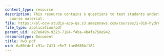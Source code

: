 ```yaml
---
content_type: resource
description: This resource contains 6 questions to test students understanding of
  course material.
file: https://ol-ocw-studio-app-qa.s3.amazonaws.com/courses/2-016-hydrodynamics-13-012-fall-2005/0a60fde1c91a7411e5e7fae8600bf182_hw3.pdf
file_type: application/pdf
parent_uid: a27e649b-9323-7184-f4ba-4b4fa758e942
resourcetype: Document
title: hw3.pdf
uid: 0a60fde1-c91a-7411-e5e7-fae8600bf182
---
```

